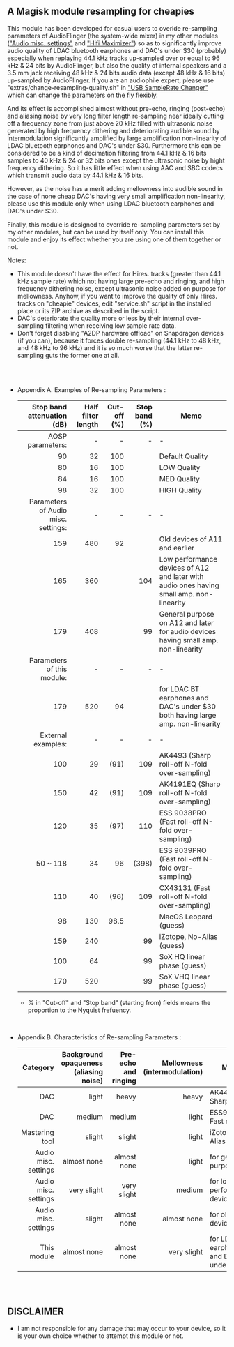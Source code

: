 ## A Magisk module resampling for cheapies

This module has been developed for casual users to overide re-sampling parameters of AudioFlinger (the system-wide mixer) in my other modules (["Audio misc. settings"](https://github.com/Magisk-Modules-Alt-Repo/audio-misc-settings) and ["Hifi Maximizer"](https://github.com/yzyhk904/hifi-maximizer-mod)) so as to significantly improve audio quality of LDAC bluetooth earphones and DAC's under $30 (probably) especially when replaying 44.1 kHz tracks up-sampled over or equal to 96 kHz & 24 bits by AudioFlinger, but also the quality of internal speakers and a 3.5 mm jack receiving 48 kHz & 24 bits audio data (except 48 kHz & 16 bits) up-sampled by AudioFlinger. If you are an audiophile expert, please use "extras/change-resampling-quality.sh" in ["USB SampleRate Changer"](https://github.com/yzyhk904/USB_SampleRate_Changer) which can change the parameters on the fly flexibly.

And its effect is accomplished almost without pre-echo, ringing (post-echo) and aliasing noise by very long filter length re-sampling near ideally cutting off a frequency zone from just above 20 kHz filled with ultrasonic noise generated by high frequency dithering and deteriorating audible sound by intermodulation significantly amplified by large amplification non-linearity of LDAC bluetooth earphones and DAC's under $30. Furthermore this can be considered to be a kind of decimation filtering from 44.1 kHz & 16 bits samples to 40 kHz & 24 or 32 bits ones except the ultrasonic noise by hight frequency dithering. So it has little effect when using AAC and SBC codecs which transmit audio data by 44.1 kHz & 16 bits. 

However, as the noise has a merit adding mellowness into audible sound in the case of none cheap DAC's having very small amplification non-linearity, please use this module only when using LDAC bluetooth earphones and DAC's under $30.

Finally, this module is designed to override re-sampling parameters set by my other modules, but can be used by itself only. You can install this module and enjoy its effect whether you are using one of them together or not.


Notes:
* This module doesn't have the effect for Hires. tracks (greater than 44.1 kHz sample rate) which not having large pre-echo and ringing, and high frequency dithering noise, except ultrasonic noise added on purpose for mellowness. Anyhow, if you want to improve the quality of only Hires. tracks on "cheapie" devices, edit "service.sh" script in the installed place or  its ZIP archive as described in the script.
* DAC's deteriorate the quality more or less by their internal over-sampling filtering when receiving low sample rate data.
* Don't forget disabling "A2DP hardware offload" on Snapdragon devices (if you can), because it forces double re-sampling (44.1 kHz to 48 kHz, and 48 kHz to 96 kHz) and it is so much worse that the latter re-sampling guts the former one at all.

<br/>
<br/>

- Appendix A. Examples of Re-sampling Parameters :
    
    
    | Stop band attenuation (dB) | Half filter length | Cut-off (%) | Stop band (%) | Memo |
    | ---: | ---: | ---: | ---: | ---- |
    | AOSP parameters: | - | - | - | - |
    | 90 | 32 | 100 | | Default Quality|
    | 80 | 16 | 100 | | LOW Quality |
    | 84 | 16 | 100 | | MED Quality |
    | 98 | 32 | 100 | | HIGH Quality |
    | Parameters of Audio misc. settings: | - | - | - | - |
    | 159 | 480 | 92 | | Old devices of A11 and earlier |
    | 165 | 360 | | 104 | Low performance devices of A12 and later with audio ones having small amp. non-linearity |
    | 179 | 408 | | 99 | General purpose on A12 and later for audio devices having small amp. non-linearity |
    | Parameters of this module: | - | - | - | - |
    | 179 | 520 | 94 | | for LDAC BT earphones and DAC's under $30 both having large amp. non-linearity |
    | External examples: | - | - | - | - |
    | 100 | 29 | (91) | 109 | AK4493 (Sharp roll-off N-fold over-sampling) |
    | 150 | 42 | (91) | 109 | AK4191EQ (Sharp roll-off N-fold over-sampling) |
    | 120 | 35 | (97) | 110 | ESS 9038PRO (Fast roll-off N-fold over-sampling) |
    | 50 ~ 118 | 34 | 96 | (398) | ESS 9039PRO (Fast roll-off N-fold over-sampling) |
    | 110 | 40 | (96) | 109 | CX43131 (Fast roll-off N-fold over-sampling) |
    | 98 | 130 | 98.5 | | MacOS Leopard (guess) |
    | 159 | 240 | | 99 | iZotope, No-Alias (guess) |
    | 100 | 64 | | 99 | SoX HQ linear phase (guess) |
    | 170 | 520 | | 99 | SoX VHQ linear phase (guess) |

    * % in "Cut-off" and "Stop band" (starting from) fields means the proportion to the Nyquist frefuency.
<br/>

- Appendix B. Characteristics of Re-sampling Parameters :
    
    
    | Category | Background opaqueness (aliasing noise) | Pre-echo and ringing | Mellowness (intermodulation) | Memo |
    | ---: | ---: | ---: | ---: | ---- |
    | DAC | light | heavy | heavy | AK4491EQ Sharp roll-off |
    | DAC | medium | medium | light | ESS9039PRO Fast roll-off |
    | Mastering tool | slight | slight | light | iZotope, No Alias (guess) |
    | Audio misc. settings | almost none | almost none | light | for general purpose |
    | Audio misc. settings | very slight | very slight | medium | for low performance devices |
    | Audio misc. settings | slight | almost none | almost none | for old devices |
    | This module | almost none | almost none | very slight | for LDAC BT earphones and DAC's under $30 |

<br/>
<br/>

## DISCLAIMER

* I am not responsible for any damage that may occur to your device, so it is your own choice whether to attempt this module or not.

##
